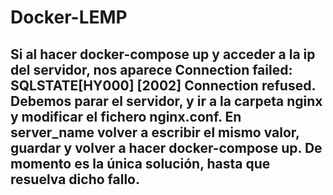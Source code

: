 # Docker-LEMP
## Si al hacer docker-compose up y acceder a la ip del servidor, nos aparece Connection failed: SQLSTATE[HY000] [2002] Connection refused. Debemos parar el servidor, y ir a la carpeta nginx y modificar el fichero nginx.conf. En server_name volver a escribir el mismo valor, guardar y volver a hacer docker-compose up. De momento es la única solución, hasta que resuelva dicho fallo.
